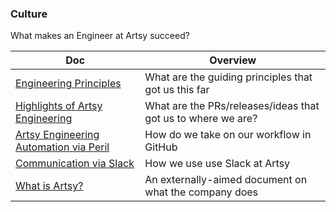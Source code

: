 ### Culture

What makes an Engineer at Artsy succeed?

<!-- prettier-ignore-start -->
<!-- start_toc -->
| Doc | Overview |
|--|--|
| [Engineering Principles](/culture/engineering-principles.md#readme) | What are the guiding principles that got us this far |
| [Highlights of Artsy Engineering](/culture/highlights.md#readme) | What are the PRs/releases/ideas that got us to where we are? |
| [Artsy Engineering Automation via Peril](/culture/peril.md#readme) | How do we take on our workflow in GitHub |
| [Communication via Slack](/culture/slack.md#readme) | How we use use Slack at Artsy |
| [What is Artsy?](/culture/what-is-artsy.md#readme) | An externally-aimed document on what the company does |
<!-- end_toc -->
<!-- prettier-ignore-end -->
